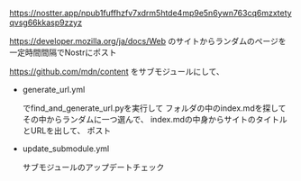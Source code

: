 https://nostter.app/npub1fuffhzfv7xdrm5htde4mp9e5n6ywn763cq6mzxtetyqvsg66kkasp9zzyz


https://developer.mozilla.org/ja/docs/Web のサイトからランダムのページを一定時間間隔でNostrにポスト

https://github.com/mdn/content をサブモジュールにして、

- generate_url.yml
  
  でfind_and_generate_url.pyを実行して
  フォルダの中のindex.mdを探して
  その中からランダムに一つ選んで、
  index.mdの中身からサイトのタイトルとURLを出して、
  ポスト

- update_submodule.yml
  
  サブモジュールのアップデートチェック
